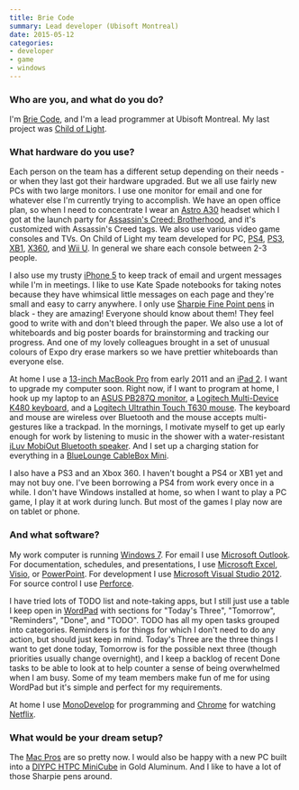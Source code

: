 ```yaml
---
title: Brie Code
summary: Lead developer (Ubisoft Montreal)
date: 2015-05-12
categories:
- developer
- game
- windows
---
```


### Who are you, and what do you do?

I'm [Brie Code](https://twitter.com/briecode "Brie's Twitter account."), and I'm a lead programmer at Ubisoft Montreal. My last project was [Child of Light][child-of-light].

### What hardware do you use?

Each person on the team has a different setup depending on their needs - or when they last got their hardware upgraded. But we all use fairly new PCs with two large monitors. I use one monitor for email and one for whatever else I'm currently trying to accomplish. We have an open office plan, so when I need to concentrate I wear an [Astro A30][a30] headset which I got at the launch party for [Assassin's Creed: Brotherhood][assassins-creed-brotherhood], and it's customized with Assassin's Creed tags. We also use various video game consoles and TVs. On Child of Light my team developed for PC, [PS4][], [PS3][], [XB1][xbox-one], [X360][xbox-360], and [Wii U][wii-u]. In general we share each console between 2-3 people.

I also use my trusty [iPhone 5][iphone-5] to keep track of email and urgent messages while I'm in meetings. I like to use Kate Spade notebooks for taking notes because they have whimsical little messages on each page and they're small and easy to carry anywhere. I only use [Sharpie Fine Point pens][fine-point] in black - they are amazing! Everyone should know about them! They feel good to write with and don't bleed through the paper. We also use a lot of whiteboards and big poster boards for brainstorming and tracking our progress. And one of my lovely colleagues brought in a set of unusual colours of Expo dry erase markers so we have prettier whiteboards than everyone else.

At home I use a [13-inch MacBook Pro][macbook-pro] from early 2011 and an [iPad 2][ipad-2]. I want to upgrade my computer soon. Right now, if I want to program at home, I hook up my laptop to an [ASUS PB287Q monitor][pb287q], a [Logitech Multi-Device K480 keyboard][k480], and a [Logitech Ultrathin Touch T630 mouse][ultrathin-touch-mouse-t630]. The keyboard and mouse are wireless over Bluetooth and the mouse accepts multi-gestures like a trackpad. In the mornings, I motivate myself to get up early enough for work by listening to music in the shower with a water-resistant [iLuv MobiOut Bluetooth speaker][mobiout]. And I set up a charging station for everything in a [BlueLounge CableBox Mini][cablebox-mini].

I also have a PS3 and an Xbox 360. I haven't bought a PS4 or XB1 yet and may not buy one. I've been borrowing a PS4 from work every once in a while. I don't have Windows installed at home, so when I want to play a PC game, I play it at work during lunch. But most of the games I play now are on tablet or phone.

### And what software?

My work computer is running [Windows 7][windows-7]. For email I use [Microsoft Outlook][outlook]. For documentation, schedules, and presentations, I use [Microsoft Excel][excel], [Visio][], or [PowerPoint][]. For development I use [Microsoft Visual Studio 2012][visual-studio]. For source control I use [Perforce][].

I have tried lots of TODO list and note-taking apps, but I still just use a table I keep open in [WordPad][] with sections for "Today's Three", "Tomorrow", "Reminders", "Done", and "TODO". TODO has all my open tasks grouped into categories. Reminders is for things for which I don't need to do any action, but should just keep in mind. Today's Three are the three things I want to get done today, Tomorrow is for the possible next three (though priorities usually change overnight), and I keep a backlog of recent Done tasks to be able to look at to help counter a sense of being overwhelmed when I am busy. Some of my team members make fun of me for using WordPad but it's simple and perfect for my requirements.

At home I use [MonoDevelop][] for programming and [Chrome][] for watching [Netflix][].

### What would be your dream setup?

The [Mac Pros][mac-pro] are so pretty now. I would also be happy with a new PC built into a [DIYPC HTPC MiniCube][htpc-minicube] in Gold Aluminum. And I like to have a lot of those Sharpie pens around.

[a30]: https://www.astrogaming.com/ja-jp/headsets/pc/a30.html "Street/gaming headphones."
[assassins-creed-brotherhood]: https://en.wikipedia.org/wiki/Assassin%27s_Creed:_Brotherhood "An open-world historical stealth video game."
[cablebox-mini]: http://web.archive.org/web/20150729143318/http://www.bluelounge.com:80/us/cablebox-mini "A small box for hiding cables."
[child-of-light]: http://web.archive.org/web/20161211035129/http://childoflight.ubi.com:80/col/en-US/home/index.aspx "A platforming RPG."
[chrome]: https://www.google.com/intl/en/chrome/ "A WebKit-based browser, where each tab runs in its own thread."
[excel]: https://www.microsoft.com/en-us/microsoft-365/excel "A spreadsheet application."
[fine-point]: http://web.archive.org/web/20150512023201/http://www.sharpie.com:80/enus/pages/fine-point-pen.aspx "A pen."
[htpc-minicube]: https://www.newegg.com/p/N82E16811353030 "An aluminium PC case."
[ipad-2]: https://www.apple.com/ipad/ "A tablet device."
[iphone-5]: https://en.wikipedia.org/wiki/IPhone_5 "A smartphone."
[k480]: https://www.logitech.com/en-us/product/multi-device-keyboard-k480.html "A multi-device Bluetooth keyboard."
[mac-pro]: https://www.apple.com/mac-pro/ "The Intel-based Mac tower computer."
[macbook-pro]: https://www.apple.com/macbook-pro/ "A laptop."
[mobiout]: https://www.iluv.com/product_list.asp?code2=C020203&icd=iSP233&page=2&pcd=I2257 "A splash-resistant Bluetooth speaker."
[monodevelop]: https://www.monodevelop.com/ "A cross-platform IDE."
[netflix]: http://web.archive.org/web/20221226033709/https://www.netflix.com/ "A movie rental and streaming service."
[outlook]: https://www.microsoft.com/en-us/microsoft-365/outlook/outlook-for-business "An email, calendar and contact software suite."
[pb287q]: http://web.archive.org/web/20221208023552/https://www.amazon.com/PB287Q-28-Inch-Screen-LED-Lit-Monitor/dp/B00KJGY3TO/ "A 28-inch 4K monitor."
[perforce]: https://www.perforce.com/ "A software configuration and deploy suite."
[powerpoint]: https://www.microsoft.com/en-us/microsoft-365/powerpoint "Presentation software."
[ps3]: https://www.playstation.com/en-us/ "A shiny gaming console from Sony."
[ps4]: https://www.playstation.com/en-us/ "A shiny gaming console from Sony."
[ultrathin-touch-mouse-t630]: https://www.logitech.com/en-us/product/ultrathin-touch-mouse-t630.html "A Bluetooth mouse with touch support."
[visio]: https://www.microsoft.com/en-us/microsoft-365/visio/flowchart-software "Visualising/diagraming software."
[visual-studio]: http://web.archive.org/web/20180617165945/https://www.visualstudio.com/ "A Windows development environment."
[wii-u]: http://web.archive.org/web/20170801013737/http://www.nintendo.com/wiiu "A unique gaming console."
[windows-7]: https://en.wikipedia.org/wiki/Windows_7 "An operating system."
[wordpad]: https://en.wikipedia.org/wiki/WordPad "A basic word processor included with Windows."
[xbox-360]: http://web.archive.org/web/20131008213618/http://www.xbox.com/en-US/xbox360 "A gaming console."
[xbox-one]: http://web.archive.org/web/20141104130659/http://www.xbox.com:80/en-US/xbox-one/meet-xbox-one "A video game console."
